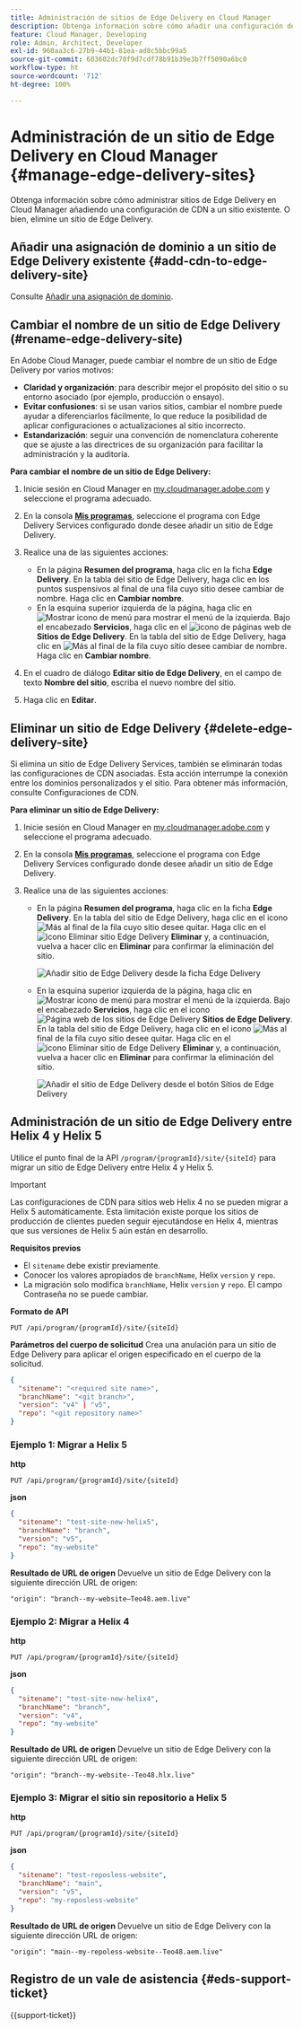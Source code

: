 ```yaml
---
title: Administración de sitios de Edge Delivery en Cloud Manager
description: Obtenga información sobre cómo añadir una configuración de CDN a un sitio de Edge Delivery o eliminar un sitio de Edge Delivery.
feature: Cloud Manager, Developing
role: Admin, Architect, Developer
exl-id: 960aa3c6-27b9-44b1-81ea-ad8c5bbc99a5
source-git-commit: 603602dc70f9d7cdf78b91b39e3b7ff5090a6bc0
workflow-type: ht
source-wordcount: '712'
ht-degree: 100%

---
```


# Administración de un sitio de Edge Delivery en Cloud Manager {#manage-edge-delivery-sites}

Obtenga información sobre cómo administrar sitios de Edge Delivery en Cloud Manager añadiendo una configuración de CDN a un sitio existente. O bien, elimine un sitio de Edge Delivery.

## Añadir una asignación de dominio a un sitio de Edge Delivery existente {#add-cdn-to-edge-delivery-site}

Consulte [Añadir una asignación de dominio](/help/implementing/cloud-manager/domain-mappings/add-domain-mapping.md).

## Cambiar el nombre de un sitio de Edge Delivery (#rename-edge-delivery-site)

En Adobe Cloud Manager, puede cambiar el nombre de un sitio de Edge Delivery por varios motivos:

* **Claridad y organización**: para describir mejor el propósito del sitio o su entorno asociado (por ejemplo, producción o ensayo).
* **Evitar confusiones**: si se usan varios sitios, cambiar el nombre puede ayudar a diferenciarlos fácilmente, lo que reduce la posibilidad de aplicar configuraciones o actualizaciones al sitio incorrecto.
* **Estandarización**: seguir una convención de nomenclatura coherente que se ajuste a las directrices de su organización para facilitar la administración y la auditoría.

**Para cambiar el nombre de un sitio de Edge Delivery:**

1. Inicie sesión en Cloud Manager en [my.cloudmanager.adobe.com](https://my.cloudmanager.adobe.com/) y seleccione el programa adecuado.
1. En la consola **[Mis programas](/help/implementing/cloud-manager/navigation.md#my-programs)**, seleccione el programa con Edge Delivery Services configurado donde desee añadir un sitio de Edge Delivery.
1. Realice una de las siguientes acciones:

   * En la página **Resumen del programa**, haga clic en la ficha **Edge Delivery**. En la tabla del sitio de Edge Delivery, haga clic en los puntos suspensivos al final de una fila cuyo sitio desee cambiar de nombre.
Haga clic en **Cambiar nombre**.
   * En la esquina superior izquierda de la página, haga clic en ![Mostrar icono de menú](https://spectrum.adobe.com/static/icons/workflow_18/Smock_ShowMenu_18_N.svg) para mostrar el menú de la izquierda. Bajo el encabezado **Servicios**, haga clic en el ![icono de páginas web](https://spectrum.adobe.com/static/icons/workflow_18/Smock_WebPages_18_N.svg) de **Sitios de Edge Delivery**.
En la tabla del sitio de Edge Delivery, haga clic en ![Más](https://spectrum.adobe.com/static/icons/workflow_18/Smock_More_18_N.svg) al final de la fila cuyo sitio desee cambiar de nombre. Haga clic en **Cambiar nombre**.

1. En el cuadro de diálogo **Editar sitio de Edge Delivery**, en el campo de texto **Nombre del sitio**, escriba el nuevo nombre del sitio.

1. Haga clic en **Editar**.

## Eliminar un sitio de Edge Delivery {#delete-edge-delivery-site}

Si elimina un sitio de Edge Delivery Services, también se eliminarán todas las configuraciones de CDN asociadas. Esta acción interrumpe la conexión entre los dominios personalizados y el sitio. Para obtener más información, consulte Configuraciones de CDN. <!-- https://wiki.corp.adobe.com/display/DMSArchitecture/%5BKT%5D+Cloud+Manager+2024.9.0+Release -->

**Para eliminar un sitio de Edge Delivery:**

1. Inicie sesión en Cloud Manager en [my.cloudmanager.adobe.com](https://my.cloudmanager.adobe.com/) y seleccione el programa adecuado.
1. En la consola **[Mis programas](/help/implementing/cloud-manager/navigation.md#my-programs)**, seleccione el programa con Edge Delivery Services configurado donde desee añadir un sitio de Edge Delivery.
1. Realice una de las siguientes acciones:

   * En la página **Resumen del programa**, haga clic en la ficha **Edge Delivery**. En la tabla del sitio de Edge Delivery, haga clic en el icono ![Más](https://spectrum.adobe.com/static/icons/workflow_18/Smock_More_18_N.svg) al final de la fila cuyo sitio desee quitar. Haga clic en el ![icono Eliminar sitio Edge Delivery](https://spectrum.adobe.com/static/icons/workflow_18/Smock_Delete_18_N.svg) **Eliminar** y, a continuación, vuelva a hacer clic en **Eliminar** para confirmar la eliminación del sitio.

     ![Añadir sitio de Edge Delivery desde la ficha Edge Delivery](/help/implementing/cloud-manager/assets/cm-eds-delete1.png)

   * En la esquina superior izquierda de la página, haga clic en ![Mostrar icono de menú](https://spectrum.adobe.com/static/icons/workflow_18/Smock_ShowMenu_18_N.svg) para mostrar el menú de la izquierda. Bajo el encabezado **Servicios**, haga clic en el icono ![Página web de los sitios de Edge Delivery](https://spectrum.adobe.com/static/icons/workflow_18/Smock_WebPages_18_N.svg) **Sitios de Edge Delivery**.
En la tabla del sitio de Edge Delivery, haga clic en el icono ![Más](https://spectrum.adobe.com/static/icons/workflow_18/Smock_More_18_N.svg) al final de la fila cuyo sitio desee quitar. Haga clic en el ![icono Eliminar sitio de Edge Delivery](https://spectrum.adobe.com/static/icons/workflow_18/Smock_Delete_18_N.svg) **Eliminar** y, a continuación, vuelva a hacer clic en **Eliminar** para confirmar la eliminación del sitio.

     ![Añadir el sitio de Edge Delivery desde el botón Sitios de Edge Delivery](/help/implementing/cloud-manager/assets/cm-eds-delete2.png)

## Administración de un sitio de Edge Delivery entre Helix 4 y Helix 5

Utilice el punto final de la API `/program/{programId}/site/{siteId}` para migrar un sitio de Edge Delivery entre Helix 4 y Helix 5.

>[!IMPORTANT]
>
>Las configuraciones de CDN para sitios web Helix 4 no se pueden migrar a Helix 5 automáticamente. Esta limitación existe porque los sitios de producción de clientes pueden seguir ejecutándose en Helix 4, mientras que sus versiones de Helix 5 aún están en desarrollo.

**Requisitos previos**

* El `sitename` debe existir previamente.
* Conocer los valores apropiados de `branchName`, Helix `version` y `repo`.
* La migración solo modifica `branchName`, Helix `version` y `repo`. El campo Contraseña no se puede cambiar.

**Formato de API**

```http
PUT /api/program/{programId}/site/{siteId}
```

**Parámetros del cuerpo de solicitud**
Crea una anulación para un sitio de Edge Delivery para aplicar el origen especificado en el cuerpo de la solicitud.

```json
{
  "sitename": "<required site name>",
  "branchName": "<git branch>",
  "version": "v4" | "v5",
  "repo": "<git repository name>"
}
```

### Ejemplo 1: Migrar a Helix 5

**http**

```http
PUT /api/program/{programId}/site/{siteId}
```

**json**

```json
{
  "sitename": "test-site-new-helix5",
  "branchName": "branch",
  "version": "v5",
  "repo": "my-website"
}
```

**Resultado de URL de origen**
Devuelve un sitio de Edge Delivery con la siguiente dirección URL de origen:

`"origin": "branch--my-website–Teo48.aem.live"`


### Ejemplo 2: Migrar a Helix 4

**http**

```http
PUT /api/program/{programId}/site/{siteId}
```

**json**

```json
{
  "sitename": "test-site-new-helix4",
  "branchName": "branch",
  "version": "v4",
  "repo": "my-website"
}
```

**Resultado de URL de origen**
Devuelve un sitio de Edge Delivery con la siguiente dirección URL de origen:

`"origin": "branch--my-website--Teo48.hlx.live"`

### Ejemplo 3: Migrar el sitio sin repositorio a Helix 5

**http**

```http
PUT /api/program/{programId}/site/{siteId}
```

**json**

```json
{
  "sitename": "test-reposless-website",
  "branchName": "main",
  "version": "v5",
  "repo": "my-reposless-website"
}
```

**Resultado de URL de origen**
Devuelve un sitio de Edge Delivery con la siguiente dirección URL de origen:

`"origin": "main--my-repoless-website--Teo48.aem.live"`

## Registro de un vale de asistencia {#eds-support-ticket}

{{support-ticket}}
